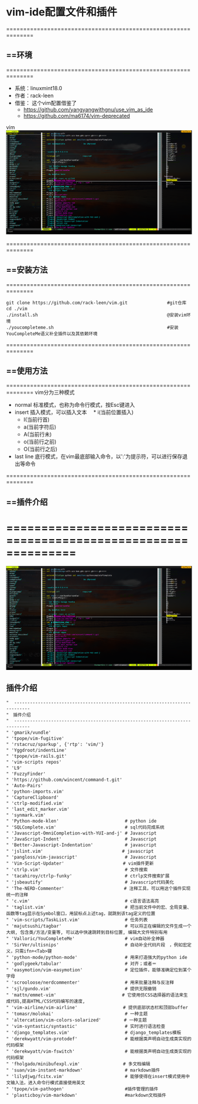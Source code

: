 # vim-ide配置文件和插件


==============================================================
## ==环境
==============================================================
+ 系统：linuxmint18.0
+ 作者：rack-leen
+ 借鉴：
    这个vim配置借鉴了
    * https://github.com/yangyangwithgnu/use_vim_as_ide
    * https://github.com/ma6174/vim-deprecated

vim
![vim](https://github.com/rack-leen/vim/blob/master/vim.png)


==============================================================
## ==安装方法
==============================================================
```
git clone https://github.com/rack-leen/vim.git               #git仓库
cd ./vim
./install.sh                                                 @安装vim环境
./youcompleteme.sh                                           #安装YouCompleteMe语义补全插件以及其依赖环境
```

==============================================================
## ==使用方法
==============================================================
vim分为三种模式
+ normal 标准模式，也称为命令行模式，按Esc键进入
+ insert 插入模式，可以插入文本
　* i(当前位置插入)
  * I(当前行首)
  * a(当前字符后)
  * A(当前行未)
  * o(当前行之前)
  * O(当前行之后)
+ last line 底行模式，在vim最底部输入命令，以':'为提示符，可以进行保存退出等命令


==============================================================
## ==插件介绍
==============================================================
=======
![vim](https://github.com/rack-leen/vim/blob/master/vim.png)
## 插件介绍
```
"  ----------------------------------------------------------------------------
"　插件介绍
"  ----------------------------------------------------------------------------
" 'gmarik/vundle'
" 'tpope/vim-fugitive'
" 'rstacruz/sparkup', {'rtp': 'vim/'}
" 'Yggdroot/indentLine'
" 'tpope/vim-rails.git'
" 'vim-scripts repos'
" 'L9'
" 'FuzzyFinder'
" 'https://github.com/wincent/command-t.git'
" 'Auto-Pairs'
" 'python-imports.vim'
" 'CaptureClipboard'
" 'ctrlp-modified.vim'
" 'last_edit_marker.vim'
" 'synmark.vim'          
" 'Python-mode-klen'                         # python ide
" 'SQLComplete.vim'                          # sql代码完成系统
" 'Javascript-OmniCompletion-with-YUI-and-j' # Javascript
" 'JavaScript-Indent'                        # Javascript
" 'Better-Javascript-Indentation'            # javascript
" 'jslint.vim'　　　　　　　　　　　　          # javascript
" 'pangloss/vim-javascript'                  # Javascript
" 'Vim-Script-Updater'　　　　　　　　         # vim插件更新
" 'ctrlp.vim'                                # 文件搜索
" 'tacahiroy/ctrlp-funky'　　　　　　          # ctrlp文件搜索扩展
" 'jsbeautify'                               # Javascript代码美化
" 'The-NERD-Commenter'　                     # 注释工具，可以用这个插件实现统一的注释
" 'c.vim'                                    # c语言语法高亮
" 'taglist.vim'                              # 把当前文件中的宏、全局变量、函数等tag显示在Symbol窗口，用鼠标点上述tag，就跳到该tag定义的位置
" 'vim-scripts/TaskList.vim'                 # 任务列表
" 'majutsushi/tagbar'                        # 可以将正在编辑的文件生成一个大纲, 包含类/方法/变量等, 可以选中快速跳转到目标位置, 编辑大文件特别有用
" 'Valloric/YouCompleteMe'                   # vim自动补全神器
" 'SirVer/ultisnips'                         # 自动补全代码片段　，例如宏定义，只需ifn+<Tab>键
" 'python-mode/python-mode'                  # 用来打造强大的python ide
" 'godlygeek/tabular'                        # 对齐；或者＝
" 'easymotion/vim-easymotion'                # 定位插件，能够准确定位到某个字母
" 'scrooloose/nerdcommenter'                 # 用来批量注释与反注释
" 'sjl/gundo.vim'                            # 提供无限撤销
" 'mattn/emmet-vim'　　　　　　　　　          # 它使用仿CSS选择器的语法来生成代码,提高HTML/CSS代码编写的速度,
" 'vim-airline/vim-airline'　　              # 提供底部状态栏和顶部buffer
" 'tomasr/molokai'                           # 一种主题
" 'altercation/vim-colors-solarized'　       # 一种主题
" 'vim-syntastic/syntastic'                  # 实时进行语法检查
" 'django_templates.vim'                     # django_templates模板
" 'derekwyatt/vim-protodef'                  # 能根据类声明自动生成类实现的代码框架
" 'derekwyatt/vim-fswitch'                   # 能根据类声明自动生成类实现的代码框架
" 'fholgado/minibufexpl.vim'　　　　　        # 多文档编辑
" 'suan/vim-instant-markdown'                # markdown插件
" 'lilydjwg/fcitx.vim'                       # 能够使得在insert模式使用中文输入法，进入命令行模式直接使用英文
" 'tpope/vim-pathogen'                       #插件管理的插件
" 'plasticboy/vim-markdown'                  #markdown文档插件
```
